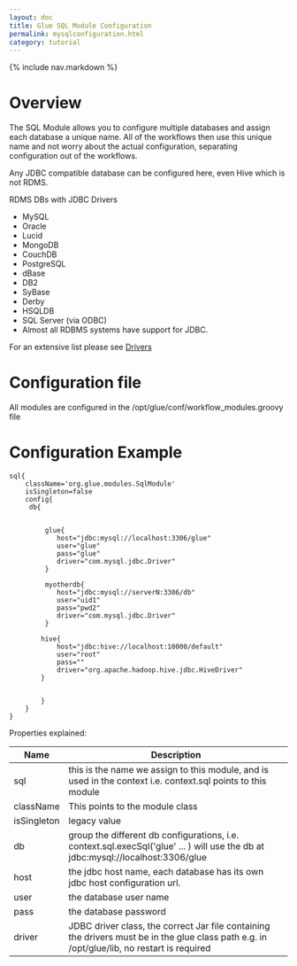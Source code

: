 ```yaml
---
layout: doc
title: Glue SQL Module Configuration
permalink: mysqlconfiguration.html
category: tutorial
---
```



{% include nav.markdown %}



# Overview

The SQL Module allows you to configure multiple databases and assign each database a unique name. 
All of the workflows then use this unique name and not worry about the actual configuration, separating configuration out of the workflows.

Any JDBC compatible database can be configured here, even Hive which is not RDMS.

RDMS DBs with JDBC Drivers

* MySQL
* Oracle
* Lucid
* MongoDB
* CouchDB
* PostgreSQL
* dBase
* DB2
* SyBase
* Derby
* HSQLDB
* SQL Server (via ODBC)
* Almost all RDBMS systems have support for JDBC.

For an extensive list please see [Drivers](http://devapp.sun.com/product/jdbc/drivers)

# Configuration file

All modules are configured in the /opt/glue/conf/workflow_modules.groovy file

# Configuration Example

	sql{
   		className='org.glue.modules.SqlModule'
   		isSingleton=false
     	config{
         db{


             glue{
                host="jdbc:mysql://localhost:3306/glue"
                user="glue"
                pass="glue"
                driver="com.mysql.jdbc.Driver"
             }

             myotherdb{
                host="jdbc:mysql://serverN:3306/db"
                user="uid1"
                pass="pwd2"
                driver="com.mysql.jdbc.Driver"
             }
             
            hive{
                host="jdbc:hive://localhost:10000/default"
                user="root"
                pass=""
                driver="org.apache.hadoop.hive.jdbc.HiveDriver"
            } 


         	}
      	}
	}


Properties explained:    

Name | Description 
------ | -----------  
sql | this is the name we assign to this module, and is used in the context i.e. context.sql points to this module
className |This points to the module class
isSingleton | legacy value 
db | group the different db configurations, i.e. context.sql.execSql('glue' ... ) will use the db at jdbc:mysql://localhost:3306/glue 
host | the jdbc host name, each database has its own jdbc host configuration url.
user | the database user name
pass | the database password
driver | JDBC driver class, the correct Jar file containing the drivers must be in the glue class path e.g. in /opt/glue/lib, no restart is required

 



